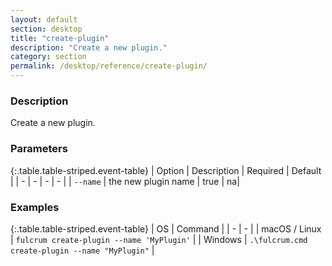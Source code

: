 ```yaml
---
layout: default
section: desktop
title: "create-plugin"
description: "Create a new plugin."
category: section
permalink: /desktop/reference/create-plugin/
---
```


### Description

Create a new plugin.

### Parameters

{:.table.table-striped.event-table}
| Option | Description | Required | Default |
| - | - | - | - |
| `--name` | the new plugin name | true | na|

### Examples

{:.table.table-striped.event-table}
| OS | Command |
| - | - |
| macOS / Linux  | `fulcrum create-plugin --name 'MyPlugin'`  |
| Windows | `.\fulcrum.cmd create-plugin --name "MyPlugin"` |
